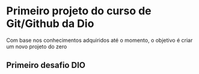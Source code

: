 # Primeiro projeto do curso de Git/Github da Dio
Com base nos conhecimentos adquiridos até o momento, o objetivo é criar um novo projeto do zero

## Primeiro desafio DIO
